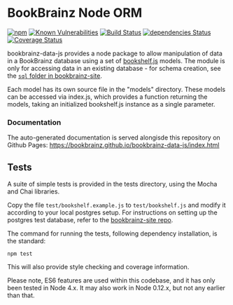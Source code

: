 # BookBrainz Node ORM

[![npm](https://img.shields.io/npm/v/bookbrainz-data.svg)](https://www.npmjs.com/package/bookbrainz-data)
[![Known Vulnerabilities](https://snyk.io/test/github/bookbrainz/bookbrainz-data-js/badge.svg)](https://snyk.io/test/github/bookbrainz/bookbrainz-data-js)
[![Build Status](https://travis-ci.org/bookbrainz/bookbrainz-data-js.svg?branch=master)](https://travis-ci.org/bookbrainz/bookbrainz-data-js)
[![dependencies Status](https://david-dm.org/bookbrainz/bookbrainz-data-js/status.svg)](https://david-dm.org/bookbrainz/bookbrainz-data-js)
[![Coverage Status](https://coveralls.io/repos/github/bookbrainz/bookbrainz-data-js/badge.svg?branch=master)](https://coveralls.io/github/bookbrainz/bookbrainz-data-js?branch=master)

bookbrainz-data-js provides a node package to allow manipulation of data in a BookBrainz database using a set
of [bookshelf.js](http://bookshelfjs.org/) models. The module is only for accessing data in an existing database - for schema creation, see the [`sql` folder in bookbrainz-site](https://github.com/bookbrainz/bookbrainz-site/tree/master/sql).

Each model has its own source file in the "models" directory. These models can be accessed via index.js, which provides a function returning the models, taking an initialized bookshelf.js instance as a single parameter.

### Documentation

The auto-generated documentation is served alongisde this repository on Github Pages: https://bookbrainz.github.io/bookbrainz-data-js/index.html

## Tests

A suite of simple tests is provided in the tests directory, using the Mocha and Chai libraries.

Copy the file `test/bookshelf.example.js` to `test/bookshelf.js` and modify it according to your local postgres setup. For instructions on setting up the postgres test database, refer to the [bookbrainz-site repo](https://github.com/bookbrainz/bookbrainz-site/blob/master/README.md#testing).

The command for running the tests, following dependency installation, is the standard:

    npm test

This will also provide style checking and coverage information.

Please note, ES6 features are used within this codebase, and it has only been tested in Node 4.x. It may also work in Node 0.12.x, but not any earlier than that.
